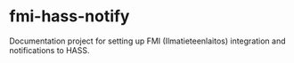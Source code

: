 # fmi-hass-notify
Documentation project for setting up FMI (Ilmatieteenlaitos) integration and notifications to HASS.

